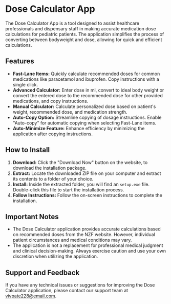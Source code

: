 # Dose Calculator App

The Dose Calculator App is a tool designed to assist healthcare professionals and dispensary staff in making accurate medication dose calculations for pediatric patients. The application simplifies the process of converting between bodyweight and dose, allowing for quick and efficient calculations.

## Features

- **Fast-Lane Items:** Quickly calculate recommended doses for common medications like paracetamol and ibuprofen. Copy instructions with a single click.
- **Advanced Calculator:** Enter dose in ml, convert to ideal body weight or convert the entered dose to the recommended dose for other provided medications, and copy instructions.
- **Manual Calculator:** Calculate personalized dose based on patient's weight, recommended dose, and medication strength.
- **Auto-Copy Option:** Streamline copying of dosage instructions. Enable "Auto-copy" for automatic copying when selecting Fast-Lane items.
- **Auto-Minimize Feature:** Enhance efficiency by minimizing the application after copying instructions.

## How to Install

1. **Download:** Click the "Download Now" button on the website, to download the installation package.
2. **Extract:** Locate the downloaded ZIP file on your computer and extract its contents to a folder of your choice.
3. **Install:** Inside the extracted folder, you will find an `setup.exe` file. Double-click this file to start the installation process.
4. **Follow Instructions:** Follow the on-screen instructions to complete the installation.

## Important Notes

- The Dose Calculator application provides accurate calculations based on recommended doses from the NZF website. However, individual patient circumstances and medical conditions may vary.
- The application is not a replacement for professional medical judgment and clinical decision-making. Always exercise caution and use your own discretion when utilizing the application.

## Support and Feedback

If you have any technical issues or suggestions for improving the Dose Calculator application, please contact our support team at [vivpate228@email.com](mailto:vivpatel228@email.com).
